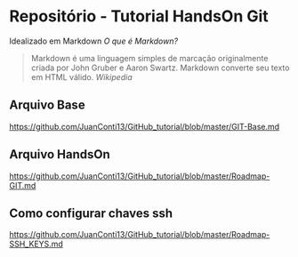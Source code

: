 # Repositório - Tutorial HandsOn Git

Idealizado em Markdown
*O que é Markdown?*
>Markdown é uma linguagem simples de marcação originalmente criada por John Gruber e Aaron Swartz. Markdown converte seu texto em HTML válido.
*Wikipedia*
## Arquivo Base
https://github.com/JuanConti13/GitHub_tutorial/blob/master/GIT-Base.md
## Arquivo HandsOn
https://github.com/JuanConti13/GitHub_tutorial/blob/master/Roadmap-GIT.md
## Como configurar chaves ssh
https://github.com/JuanConti13/GitHub_tutorial/blob/master/Roadmap-SSH_KEYS.md
